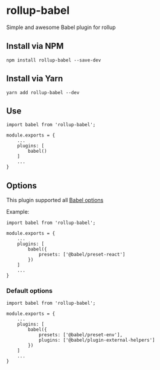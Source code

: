 # rollup-babel
Simple and awesome Babel plugin for rollup 

## Install via NPM 
    npm install rollup-babel --save-dev
    
## Install via Yarn 
    yarn add rollup-babel --dev
    
## Use
    import babel from 'rollup-babel';
    
    module.exports = {
        ...
        plugins: [
            babel()
        ]
        ...
    }
    
## Options
This plugin supported all [Babel options](https://babeljs.io/docs/en/options)

Example: 

    import babel from 'rollup-babel';
        
    module.exports = {
        ...
        plugins: [
            babel({
                presets: ['@babel/preset-react']
            })
        ]
        ...
    }

### Default options 
    import babel from 'rollup-babel';
            
    module.exports = {
        ...
        plugins: [
            babel({
                presets: ['@babel/preset-env'],
                plugins: ['@babel/plugin-external-helpers']
            })
        ]
        ...
    }
